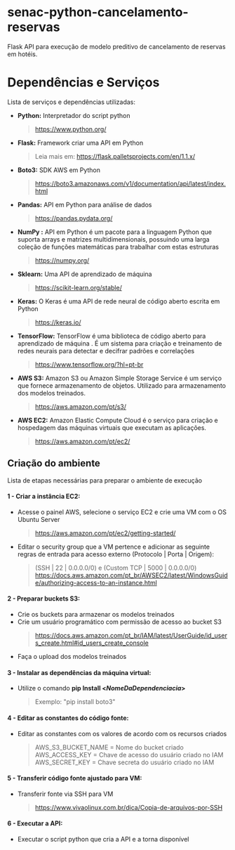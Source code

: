 # senac-python-cancelamento-reservas

Flask API para execução de modelo preditivo de cancelamento de reservas em hotéis.

# Dependências e Serviços

Lista de serviços e dependências utilizadas:

- **Python:** Interpretador do script python
	> https://www.python.org/
	
-  **Flask:** Framework criar uma API em Python
	 > Leia mais em: https://flask.palletsprojects.com/en/1.1.x/

- **Boto3:** SDK AWS em Python
	> https://boto3.amazonaws.com/v1/documentation/api/latest/index.html

- **Pandas:** API em Python para análise de dados
	> https://pandas.pydata.org/

- **NumPy :** API em Python é um pacote para a linguagem Python que suporta arrays e matrizes multidimensionais, possuindo uma larga coleção de funções matemáticas para trabalhar com estas estruturas
	> https://numpy.org/
	
- **Sklearn:** Uma API de aprendizado de máquina
	> https://scikit-learn.org/stable/

- **Keras:** O Keras é uma API de rede neural de código aberto escrita em Python
	> https://keras.io/
	
- **TensorFlow:** TensorFlow é uma biblioteca de código aberto para aprendizado de máquina . É um sistema para criação e treinamento de redes neurais para detectar e decifrar padrões e correlações
	> https://www.tensorflow.org/?hl=pt-br

- **AWS S3:** Amazon S3 ou Amazon Simple Storage Service é um serviço que fornece armazenamento de objetos. Utilizado para armazenamento dos modelos treinados. 
	> https://aws.amazon.com/pt/s3/

- **AWS EC2:** Amazon Elastic Compute Cloud é o serviço para criação e hospedagem das máquinas virtuais que executam as aplicações.
	> https://aws.amazon.com/pt/ec2/

## Criação do ambiente

Lista de etapas necessárias para preparar o ambiente de execução

#### 1 - Criar a instância EC2: 
- Acesse o painel AWS, selecione o serviço EC2 e crie uma VM com o OS Ubuntu Server
	> https://aws.amazon.com/pt/ec2/getting-started/ 
- Editar o security group que a VM pertence e adicionar as seguinte regras de entrada para acesso externo (Protocolo | Porta | Origem): 
	> (SSH | 22 | 0.0.0.0/0) e (Custom TCP | 5000 | 0.0.0.0/0)
	> https://docs.aws.amazon.com/pt_br/AWSEC2/latest/WindowsGuide/authorizing-access-to-an-instance.html
	
#### 2 - Preparar buckets S3: 
- Crie os buckets para armazenar os modelos treinados
- Crie um usuário programático com permissão de acesso ao bucket S3
	> https://docs.aws.amazon.com/pt_br/IAM/latest/UserGuide/id_users_create.html#id_users_create_console
- Faça o upload dos modelos treinados

#### 3 - Instalar as dependências da máquina virtual: 
 - Utilize o comando **pip Install <_NomeDaDependenciacia_>**
	> Exemplo: "pip install boto3"

#### 4 - Editar as constantes do código fonte:
- Editar as constantes com os valores de acordo com os recursos criados
	>  AWS_S3_BUCKET_NAME = Nome do bucket criado 
	>  AWS_ACCESS_KEY = Chave de acesso do usuário criado no IAM
	>  AWS_SECRET_KEY = Chave secreta do usuário criado no IAM 
	
#### 5 - Transferir código fonte ajustado para VM:
- Transferir fonte via SSH para VM
	> https://www.vivaolinux.com.br/dica/Copia-de-arquivos-por-SSH 

#### 6 - Executar a API:
- Executar o script python que cria a API e a torna disponível 
